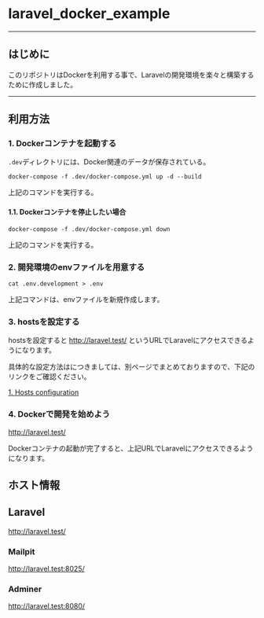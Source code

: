 # laravel_docker_example

---

## はじめに

このリポジトリはDockerを利用する事で、Laravelの開発環境を楽々と構築するために作成しました。

---

## 利用方法

### 1. Dockerコンテナを起動する

`.dev`ディレクトリには、Docker関連のデータが保存されている。

```
docker-compose -f .dev/docker-compose.yml up -d --build
```

上記のコマンドを実行する。

#### 1.1. Dockerコンテナを停止したい場合

```
docker-compose -f .dev/docker-compose.yml down
```

上記のコマンドを実行する。

### 2. 開発環境のenvファイルを用意する

```
cat .env.development > .env
```

上記コマンドは、envファイルを新規作成します。

### 3. hostsを設定する

hostsを設定すると <http://laravel.test/> というURLでLaravelにアクセスできるようになります。

具体的な設定方法はにつきましては、別ページでまとめておりますので、下記のリンクをご確認ください。

[1. Hosts configuration](https://github.com/707-Universe/laravel_docker_example/blob/main/.dev/README.md)

### 4. Dockerで開発を始めよう

<http://laravel.test/>

Dockerコンテナの起動が完了すると、上記URLでLaravelにアクセスできるようになります。

## ホスト情報

## Laravel
http://laravel.test/

### Mailpit
http://laravel.test:8025/

### Adminer
http://laravel.test:8080/
